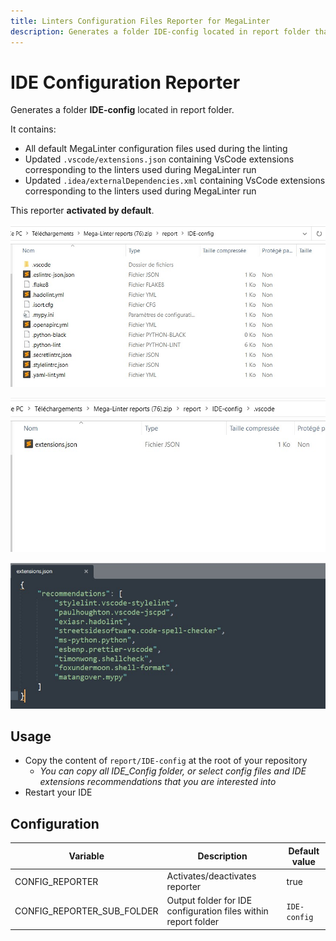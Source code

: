 ```yaml
---
title: Linters Configuration Files Reporter for MegaLinter
description: Generates a folder IDE-config located in report folder that contains configuration files used by MegaLinter so they can be reused locally
---
```

# IDE Configuration Reporter

Generates a folder **IDE-config** located in report folder.

It contains:

- All default MegaLinter configuration files used during the linting
- Updated `.vscode/extensions.json` containing VsCode extensions corresponding to the linters used during MegaLinter run
- Updated `.idea/externalDependencies.xml` containing VsCode extensions corresponding to the linters used during MegaLinter run

This reporter **activated by default**.

![Screenshot](../assets/images/ConfigReporter_1.jpg)

![Screenshot](../assets/images/ConfigReporter_2.jpg)

![Screenshot](../assets/images/ConfigReporter_3.jpg)

## Usage

- Copy the content of `report/IDE-config` at the root of your repository
  - _You can copy all IDE_Config folder, or select config files and IDE extensions recommendations that you are interested into_
- Restart your IDE



## Configuration

| Variable                   | Description                                                    | Default value |
|----------------------------|----------------------------------------------------------------|---------------|
| CONFIG_REPORTER            | Activates/deactivates reporter                                 | true          |
| CONFIG_REPORTER_SUB_FOLDER | Output folder for IDE configuration files within report folder | `IDE-config`  |
